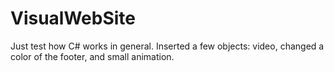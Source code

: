 # VisualWebSite

Just test how C# works in general. 
Inserted a few objects: video, changed a color of the footer, and small animation.
